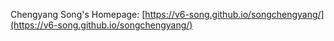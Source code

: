 Chengyang Song's Homepage: [https://v6-song.github.io/songchengyang/](https://v6-song.github.io/songchengyang/)
